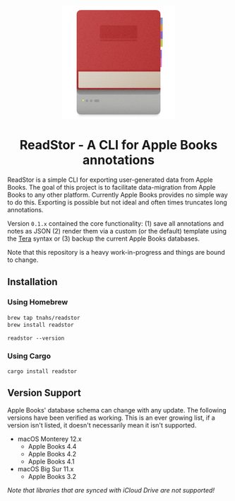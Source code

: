 <p align="center"><img src="./extra/logo/logo-256.png"></p>
<h1 align="center">ReadStor - A CLI for Apple Books annotations</h1>

ReadStor is a simple CLI for exporting user-generated data from Apple Books. The
goal of this project is to facilitate data-migration from Apple Books to any
other platform. Currently Apple Books provides no simple way to do this.
Exporting is possible but not ideal and often times truncates long annotations.

Version `0.1.x` contained the core functionality: (1) save all annotations and
notes as JSON (2) render them via a custom (or the default) template using the
[Tera][tera] syntax or (3) backup the current Apple Books databases.

Note that this repository is a heavy work-in-progress and things are bound to
change.

<!-- TODO: Add documentation link when v0.3.0 is live -->

## Installation

### Using Homebrew

```console
brew tap tnahs/readstor
brew install readstor
```

```console
readstor --version
```

### Using Cargo

```console
cargo install readstor
```

## Version Support

Apple Books' database schema can change with any update. The following versions
have been verified as working. This is an ever growing list, if a version isn't
listed, it doesn't necessarily mean it isn't supported.

- macOS Monterey 12.x
  - Apple Books 4.4
  - Apple Books 4.2
  - Apple Books 4.1
- macOS Big Sur 11.x
  - Apple Books 3.2

_Note that libraries that are synced with iCloud Drive are not supported!_

[tera]: https://tera.netlify.app/
